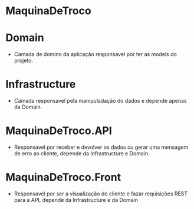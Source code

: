# MaquinaDeTroco


# Domain

- Camada de domino da aplicação responsavel por ter as models do projeto.

# Infrastructure 

- Camada responsavel pela manipuladação do dados e depende apenas da Domain.

# MaquinaDeTroco.API

- Responsavel por receber e devolver os dados ou gerar uma mensagem de erro ao cliente, depende da Infrastructure e Domain.

# MaquinaDeTroco.Front

- Responsavel por ser a visualização do cliente e fazar requisições REST para a API, depende da Infrastructure e da Domain

